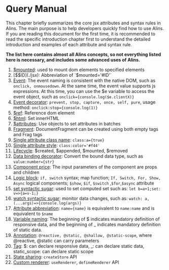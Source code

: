 <!--
  * @Author: chenzhongsheng
  * @Date: 2023-09-17 16:33:22
  * @Description: Coding something
-->
# Query Manual

This chapter briefly summarizes the core jsx attributes and syntax rules in Alins. The main purpose is to help developers quickly find how to use Alins. If you are reading this document for the first time, it is recommended to read the specific introduction chapter first to understand the detailed introduction and examples of each attribute and syntax rule.

**The list here contains almost all Alins concepts, so not everything listed here is necessary, and includes some advanced uses of Alins.**

1. [$mounted](./jsx): used to mount dom elements to specified elements
2. [$$ID](./jsx): Abbreviation of `$mounted='#ID'`
3. [Event](./jsx): The event naming is consistent with the native DOM, such as `onclick, onmousedown`. At the same time, the event value supports js expressions. At this time, you can use the $e variable to access the event object, such as `onclick={console.log($e.clientX)}`
4. [Event decorator](./jsx): `prevent, stop, capture, once, self, pure`, usage method: `onclick:stop={console.log(1)}`
5. [$ref](./jsx): Reference dom element
6. [$html](./jsx): Set innerHTML
7. [$attributes](./jsx): Use objects to set attributes in batches
8. [Fragment](./jsx): DocumentFragment can be created using both empty tags and Frag tags
9. [Single attribute class name](./class): `class:a={true}`
10. [Single attribute style](./style): `class:color='#f44'`
11. [Lifecycle](./lifecycle): $created, $appended, $mounted, $removed
12. [Data binding decorator](./binding): Convert the bound data type, such as `value:number={str}`
13. [Component price](./component): The input parameters of the component are props and children
14. [Logic block](./logic): `if, switch` syntax; map function; `If, Switch, For, Show, Async` logical components; `$show`, `$if`, `$switch` ,`$for`,`$async` attribute
15. [set syntactic sugar](./rule): used to set computed set such as: `let b=a+1;set: v=>{a=v-1;}`
16. [watch syntactic sugar](./rule): monitor data changes, such as: `watch: a, (...args)=>{console.log(args)}`
17. [Attribute abbreviation](./rule): `name={name}` is equivalent to `name:name` and is equivalent to `$name`
18. [Variable naming](./rule): The beginning of $ indicates mandatory definition of responsive data, and the beginning of _ indicates mandatory definition of static data.
19. [Annotation](./rule): `@reactive, @static, @shallow, @static-scope`, where @reactive, @static can carry parameters
20. [Tag](./rule): $: can declare responsive data, _: can declare static data, static_scope: can declare static scope
21. [State sharing](./store): `createStore` API
22. [Custom renderer](./render): `useRenderer`, `defineRenderer` API